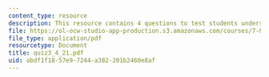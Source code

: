 ```yaml
---
content_type: resource
description: This resource contains 4 questions to test students understanding.
file: https://ol-ocw-studio-app-production.s3.amazonaws.com/courses/7-014-introductory-biology-spring-2005/abdf1f1857e97244a382201b2460e8af_quiz3_4_21.pdf
file_type: application/pdf
resourcetype: Document
title: quiz3_4_21.pdf
uid: abdf1f18-57e9-7244-a382-201b2460e8af
---
```

